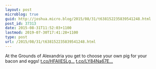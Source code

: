 ```yaml
---
layout: post
microblog: true
guid: http://joshua.micro.blog/2015/08/31/t638152235839541248.html
post_id: 37313
date: 2015-08-31T11:52:03+1100
lastmod: 2019-07-30T17:41:28+1100
type: post
url: /2015/08/31/t638152235839541248.html
---
```

At the Grounds of Alexandria you get to choose your own pig for your bacon and eggs! [t.co/HFAIIESLg...](http://t.co/HFAIIESLg0) [t.co/LY84Na67E...](http://t.co/LY84Na67Et)
